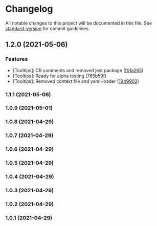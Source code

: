 # Changelog

All notable changes to this project will be documented in this file. See [standard-version](https://github.com/conventional-changelog/standard-version) for commit guidelines.

## 1.2.0 (2021-05-06)


### Features

* [Tooltips]: CR comments and removed jest package ([fb1a265](https://github.com/wings-software/ng-tooltip/commit/fb1a265659de99d1c12cbecb2216bb7c9e46b000))
* [Tooltips]: Ready for alpha testing ([765b59f](https://github.com/wings-software/ng-tooltip/commit/765b59f0f9aa794182526f563ffe857a0e7f455b))
* [Tooltips]: Removed context file and yaml-loader ([1949902](https://github.com/wings-software/ng-tooltip/commit/19499023c6aad7918dc35a85187cd5c3a39758ff))

### 1.1.1 (2021-05-06)

### 1.0.9 (2021-05-01)

### 1.0.8 (2021-04-29)

### 1.0.7 (2021-04-29)

### 1.0.6 (2021-04-29)

### 1.0.5 (2021-04-29)

### 1.0.4 (2021-04-29)

### 1.0.3 (2021-04-29)

### 1.0.2 (2021-04-29)

### 1.0.1 (2021-04-29)
